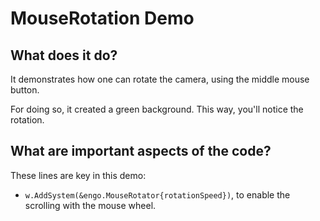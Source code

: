 # MouseRotation Demo

## What does it do?
It demonstrates how one can rotate the camera, using the middle mouse button.  

For doing so, it created a green background. This way, you'll notice the rotation. 

## What are important aspects of the code?
These lines are key in this demo:

* `w.AddSystem(&engo.MouseRotator{rotationSpeed})`, to enable the scrolling with the mouse wheel. 
